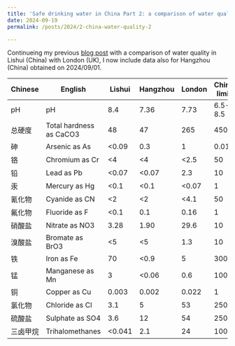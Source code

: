 ```yaml
---
title: 'Safe drinking water in China Part 2: a comparison of water quality in Lishui and Hangzhou (China) with London (UK)'
date: 2024-09-19
permalink: /posts/2024/2-china-water-quality-2

---
```


Continueing my previous [blog post](https://chrisahart.github.io/posts/2024/1-china-water-quality-1) with a comparison of water quality in Lishui (China) with London (UK), I now include data also for Hangzhou (China) obtained on 2024/09/01.

| Chinese        | English                          | Lishui | Hangzhou | London | China limit | UK limit | Unit   |
|----------------|----------------------------------|--------|----------|--------|-------------|----------|--------|
| pH             | pH                               | 8.4    | 7.36     | 7.73   | 6.5-8.5     | 6.50-9.50| pH     |
| 总硬度         | Total hardness as CaCO3         | 48     | 47       | 265    | 450         |          | mg/L   |
| 砷             | Arsenic as As                   | <0.09  | 0.3      | 1      | 0.01        | 10       | μg/L   |
| 铬             | Chromium as Cr                   | <4     | <4       | <2.5   | 50          | 50       | μg/L   |
| 铅             | Lead as Pb                       | <0.07  | <0.07    | 2.3    | 10          | 10       | μg/L   |
| 汞             | Mercury as Hg                    | <0.1   | <0.1     | <0.07  | 1           | 1        | μg/L   |
| 氰化物         | Cyanide as CN                   | <2     | <2       | <4.1   | 50          | 50       | μg/L   |
| 氟化物         | Fluoride as F                   | <0.1   | 0.1      | 0.16   | 1           | 1.5      | mg/L   |
| 硝酸盐         | Nitrate as NO3                  | 3.28   | 1.90     | 29.6   | 10          | 50       | mg/L   |
| 溴酸盐         | Bromate as BrO3                 | <5     | <5       | 1.3    | 10          | 10       | μg/L   |
| 铁             | Iron as Fe                       | 70     | <0.9     | 5      | 300         | 200      | μg/L   |
| 锰             | Manganese as Mn                 | 3      | <0.06    | 0.6    | 100         | 50       | μg/L   |
| 铜             | Copper as Cu                     | 0.003  | 0.002    | 0.022  | 1           | 2        | mg/L   |
| 氯化物         | Chloride as Cl                  | 3.1    | 5        | 53     | 250         | 250      | mg/L   |
| 硫酸盐         | Sulphate as SO4                 | 3.6    | 12       | 54     | 250         | 250      | mg/L   |
| 三卤甲烷       | Trihalomethanes                 | <0.041 | 2.1      | 24     | 100         | 100      | μg/L   |

